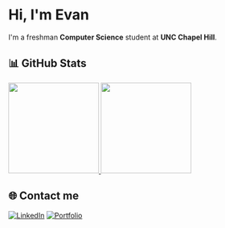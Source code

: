 # Hi, I'm Evan

I'm a freshman **Computer Science** student at **UNC Chapel Hill**.

## 📊 GitHub Stats

<a href="https://github.com/evanap003300">
  <img height="180em" src="https://github-readme-stats.vercel.app/api?username=evanap003300&show_icons=true&hide_border=true&count_private=true&theme=radical"/>
</a>
<a href="https://github.com/evanap003300">
  <img height="180em" src="https://github-readme-stats.vercel.app/api/top-langs/?username=evanap003300&layout=compact&langs_count=8&hide_border=true&theme=radical"/>
</a>

## 🌐 Contact me

[![LinkedIn](https://img.shields.io/badge/LinkedIn-evanap-blue?logo=linkedin&style=for-the-badge)](https://linkedin.com/in/evanap003300)
[![Portfolio](https://img.shields.io/badge/Portfolio-Website-blueviolet?style=for-the-badge)](https://evanphillips.dev)
